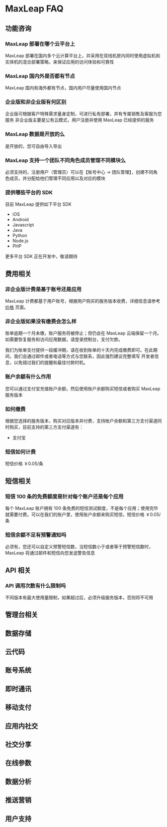 # MaxLeap FAQ


## 功能咨询

### MaxLeap 部署在哪个云平台上
MaxLeap 部署在国内多个云计算平台上，并采用在双线机房内同时使用虚拟机和实体机的混合部署策略，来保证应用的访问体验和可靠性
### MaxLeap 国内外是否都有节点
MaxLeap 国内和海外都有节点，国内用户尽量使用国内节点
### 企业版和非企业版有何区别
企业版可根据客户特殊需求量身定制，可进行私有部署，并有专属销售及客服为您服务
非企业版主要是公有云模式，用户注册并使用 MaxLeap 已经提供的服务
### MaxLeap 数据是开放的么
是开放的，您可自由导入导出
### MaxLeap 支持一个团队不同角色成员管理不同模块么
必须支持的，注册用户（管理员）可以在【账号中心 -> 团队管理】，创建不同角色成员，并分配给他们管理不同应用以及对应的模块
### 提供哪些平台的 SDK
目前 MaxLeap 提供如下平台 SDK

* iOS
* Android
* Javascript
* Java
* Python
* Node.js
* PHP

更多平台 SDK 正在开发中，敬请期待

## 费用相关
### 非企业版计费是基于账号还是应用
MaxLeap 计费都基于用户账号，根据用户购买的服务版本收费，详细信息请参考 [价格](https://maxleap.cn/s/web/zh_cn/devcenter-pricing.html) 页面。

### 非企业版如果没有缴费会怎么样
账单逾期一个月未缴，账户服务将被停止；但仍会在 MaxLeap 云端保留一个月。如需要恢复服务和访问应用数据，请登录控制台，支付欠款。

我们为账单支付提供一段缓冲期，请在收到账单的十天内完成缴费即可。在此期间，我们会通过邮件或者电话等方式与您联系，因此强烈建议完整填写 开发者信息，以免错过我们的提醒和最佳付款时机。

### 账户余额有什么作用
您可以通过支付宝充值账户余额，然后使用账户余额购买短信或者购买 MaxLeap 服务版本

### 如何缴费
根据您选择的服务版本，购买对应版本并付费，支持账户余额和第三方支付渠道同时购买，目前支持的第三方支付渠道有：

* 支付宝

### 短信如何计费
短信价格 ￥0.05/条

## 短信相关
### 短信 100 条的免费额度是针对每个账户还是每个应用
每个 MaxLeap 账户拥有 100 条免费的短信测试额度，不是每个应用；使用完毕就需要付费。可以在我们的账户里，使用账户余额来购买短信，短信价格 ￥0.05/条

### 短信余额不足有预警通知吗
必须有，您还可以自定义预警短信数，当短信数小于或者等于预警短信数时，MaxLeap 将通过邮件和短信向您发送警告信息

## API 相关

### API 调用次数有什么限制吗
不同版本有最大使用量限制，如果超过后，必须升级服务版本，否则将不可用


## 管理台相关
## 数据存储
## 云代码
## 账号系统
## 即时通讯
## 移动支付
## 应用内社交
## 社交分享
## 在线参数
## 数据分析
## 推送营销
## 用户支持

